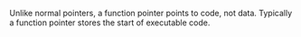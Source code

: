 Unlike normal pointers, a function pointer points to code, not data. Typically a function pointer stores the start of executable code.
